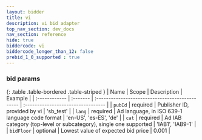 ```yaml
---
layout: bidder
title: vi
description: vi bid adapter
top_nav_section: dev_docs
nav_section: reference
hide: true
biddercode: vi
biddercode_longer_than_12: false
prebid_1_0_supported : true
---
```


### bid params
{: .table .table-bordered .table-striped }
| Name          | Scope    | Description                                     | Example                           |
| :------------ | :------- | :---------------------------------------------- | :--------------------------------- |
| `pubId` | required | Publisher ID, provided by vi           | 'sb_test' |
| `lang`      | required | Ad language, in ISO 639-1 language code format  | 'en-US', 'es-ES', 'de'              |
| `cat`      | required | Ad IAB category (top-level or subcategory), single one supported  | 'IAB1', 'IAB9-1'        |
| `bidFloor`      | optional | Lowest value of expected bid price  | 0.001        |


